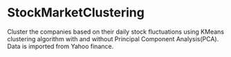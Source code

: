 # StockMarketClustering
Cluster the companies based on their daily stock fluctuations using KMeans clustering algorithm with and without Principal Component Analysis(PCA). Data is imported from Yahoo finance. 
